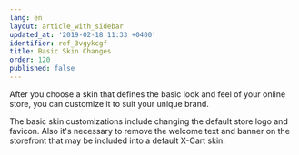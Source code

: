 ```yaml
---
lang: en
layout: article_with_sidebar
updated_at: '2019-02-18 11:33 +0400'
identifier: ref_3vgykcgf
title: Basic Skin Changes
order: 120
published: false
---
```

After you choose a skin that defines the basic look and feel of your online store, you can customize it to suit your unique brand. 

The basic skin customizations include changing the default store logo and favicon. Also it's necessary to remove the welcome text and banner on the storefront that may be included into a default X-Cart skin.

